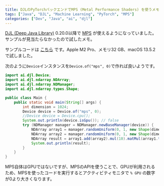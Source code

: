 ```yaml
---
title: DJLのPyTorchバックエンドでMPS (Metal Performance Shaders) を使うメモ
tags: ["Java", "DJL", "Machine Learning", "PyTorch", "MPS"]
categories: ["Dev", "Java", "ai", "djl"]
---
```

[DJL (Deep Java Library)](https://github.com/deepjavalibrary/djl) 0.20.0以降で [MPS](https://developer.apple.com/metal/pytorch/) が使えるようになっていました。
サンプルが見当たらなかったので試したメモ。

サンプルコードは [こちら](https://github.com/making/hello-djl-pytorch) です。Apple M2 Pro、メモリ32 GB、macOS 13.5.2で試しました。

次のように`Device`インスタンスを`Device.of("mps", 0)`で作れば良いようです。 

```java
import ai.djl.Device;
import ai.djl.ndarray.NDArray;
import ai.djl.ndarray.NDManager;
import ai.djl.ndarray.types.Shape;

public class Main {
	public static void main(String[] args) {
		int dimension = 1024;
		Device device = Device.of("mps", 0);
		//Device device = Device.cpu();
		System.out.println(device.isGpu()); // false
		try (NDManager manager = NDManager.newBaseManager(device)) {
			NDArray array1 = manager.randomUniform(0, 1, new Shape(dimension, dimension));
			NDArray array2 = manager.randomUniform(0, 1, new Shape(dimension, dimension));
			NDArray result = array1.add(array2).mul(10).matMul(array1.transpose()).div(5);
			System.out.println(result);
		}
	}
}
```


MPS自体はGPUではないですが、MPSのAPIを使うことで、GPUが利用されるため、MPSを使ったコードを実行するとアクティビティモニタで `% GPU` の数字が0より大きくなります。
